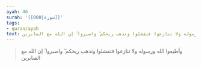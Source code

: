 ```yaml
---
ayah: 46
surah: '[[008|سورة]]'
tags:
- quran/ayah
text: وأطيعوا الله ورسوله ولا تنازعوا فتفشلوا وتذهب ريحكم ۖ واصبروا ۚ إن الله مع الصابرين
---
```

> وأطيعوا الله ورسوله ولا تنازعوا فتفشلوا وتذهب ريحكم ۖ واصبروا ۚ إن الله مع الصابرين
